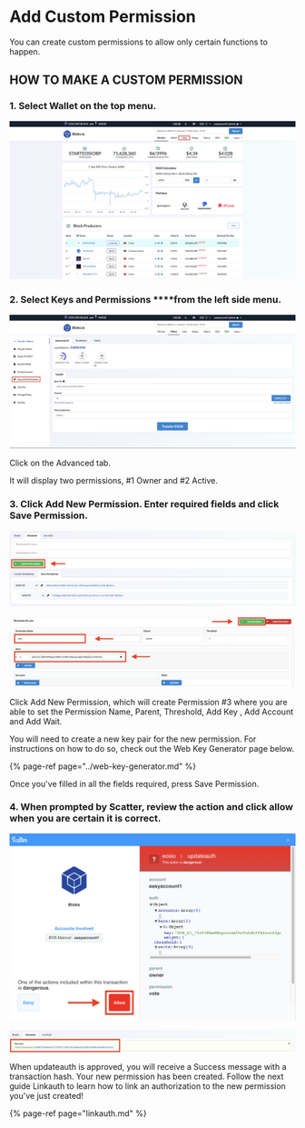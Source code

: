 # Add Custom Permission

You can create custom permissions to allow only certain functions to happen. 

## HOW TO MAKE A CUSTOM PERMISSION

### 1. Select **Wallet** on the top menu.

![](../../.gitbook/assets/image%20%2837%29.png)

### 2. Select Keys and Permissions ****from the left side menu.

![](../../.gitbook/assets/image%20%2831%29.png)

Click on the Advanced tab.

It will display two permissions, \#1 Owner and \#2 Active. 

### 3. Click Add New Permission. Enter required fields and click Save Permission.

![](../../.gitbook/assets/image%20%2814%29.png)

![](../../.gitbook/assets/image%20%2888%29.png)

Click Add New Permission, which will create Permission \#3 where you are able to set the Permission Name, Parent, Threshold, Add Key , Add Account and Add Wait.

You will need to create a new key pair for the new permission. For instructions on how to do so, check out the Web Key Generator page below.

{% page-ref page="../web-key-generator.md" %}

Once you've filled in all the fields required, press Save Permission.

### 4. When prompted by Scatter, review the action and click allow when you are certain it is correct.

![](../../.gitbook/assets/image%20%2893%29.png)

![](../../.gitbook/assets/image%20%2816%29.png)

When updateauth is approved, you will receive a Success message with a transaction hash. Your new permission has been created. Follow the next guide Linkauth to learn how to link an authorization to the new permission you've just created!

{% page-ref page="linkauth.md" %}

